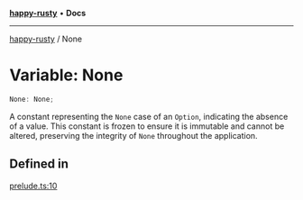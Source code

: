 [**happy-rusty**](../README.md) • **Docs**

***

[happy-rusty](../README.md) / None

# Variable: None

```ts
None: None;
```

A constant representing the `None` case of an `Option`, indicating the absence of a value.
This constant is frozen to ensure it is immutable and cannot be altered, preserving the integrity of `None` throughout the application.

## Defined in

[prelude.ts:10](https://github.com/JiangJie/happy-rusty/blob/6efe20969984552f52d79aee092bb6925a077fe7/src/enum/prelude.ts#L10)
